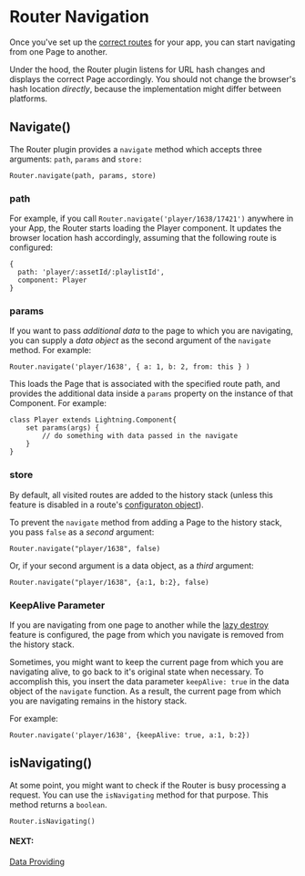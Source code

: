 # Router Navigation

Once you've set up the [correct routes](configuration.md) for your app, you can start navigating from one Page to another.

Under the hood, the Router plugin listens for URL hash changes and displays the correct Page accordingly. You should
not change the browser's hash location *directly*, because the implementation might differ between platforms.

## Navigate()

The Router plugin provides a `navigate` method which accepts three arguments: `path`, `params` and `store:`

```
Router.navigate(path, params, store)
```

### **path**

For example, if you call `Router.navigate('player/1638/17421')` anywhere in your App, the Router starts loading the Player
component. It updates the browser location hash accordingly, assuming that the following route is configured:

```
{
  path: 'player/:assetId/:playlistId',
  component: Player
}
```

### params

If you want to pass *additional data* to the page to which you are navigating, you can supply a *data object*
as the second argument of the `navigate` method. For example:

```
Router.navigate('player/1638', { a: 1, b: 2, from: this } )
```

This loads the Page that is associated with the specified route path, and provides the additional data inside
a `params` property on the instance of that Component. For example:

```
class Player extends Lightning.Component{
    set params(args) {
        // do something with data passed in the navigate
    }
}
```

### store

By default, all visited routes are added to the history stack (unless this feature is disabled in a route's [configuraton object](configuration.md#preventstorage)).

To prevent the `navigate` method from adding a Page to the history stack, you pass
`false` as a *second* argument:

```
Router.navigate("player/1638", false)
```

Or, if your second argument is a data object, as a *third* argument:

```
Router.navigate("player/1638", {a:1, b:2}, false)
```

### KeepAlive Parameter

If you are navigating from one page to another while the [lazy destroy](settings.md#lazyDestroy) feature is configured, the page from which you navigate is removed from the history stack.

Sometimes, you might want to keep the current page from which you are navigating alive, to go back to it's original state when necessary. To accomplish this, you insert the data parameter `keepAlive: true` in the data object of the `navigate` function. As a result, the current page from which you are navigating  remains in the history stack.

For example:

```
Router.navigate('player/1638', {keepAlive: true, a:1, b:2})
```

## isNavigating()

At some point, you might want to check if the Router is busy processing a request. You can use the `isNavigating` method for that purpose. This method returns a `boolean`.

```
Router.isNavigating()
```

#### NEXT:
[Data Providing](dataproviding.md)
